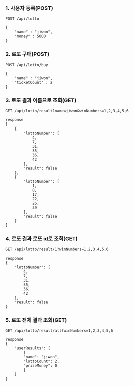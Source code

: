### 1. 사용자 등록(POST)
```
POST /api/lotto

{
    "name" : "jiwon",
    "money" : 5000 
}
```

### 2. 로또 구매(POST)
```
POST /api/lotto/buy

{
    "name" : "jiwon",
    "ticketCount" : 2
}
```

### 3. 로또 결과 이름으로 조회(GET)
```
GET /api/lotto/result?name=jiwon&winNumbers=1,2,3,4,5,6

response
[
    {
        "lottoNumber": [
            4,
            7,
            31,
            35,
            36,
            42
        ],
        "result": false
    },
    {
        "lottoNumber": [
            1,
            8,
            17,
            22,
            26,
            39
        ],
        "result": false
    }
]
```

### 4. 로또 결과 로또 id로 조회(GET)
```
GET /api/lotto/result/1?winNumbers=1,2,3,4,5,6

response
{
    "lottoNumber": [
        4,
        7,
        31,
        35,
        36,
        42
    ],
    "result": false
}
```

### 5. 로또 전체 결과 조회(GET)
```
GET /api/lotto/result/all?winNumbers=1,2,3,4,5,6

response
{
    "userResults": [
        {
        "name": "jiwon",
        "lottoCount": 2,
        "prizeMoney": 0
        }
    ]
}

```

